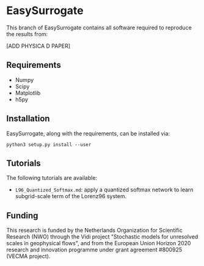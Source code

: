 # EasySurrogate

This branch of EasySurrogate contains all software required to reproduce the results from:

[ADD PHYSICA D PAPER]

## Requirements

+ Numpy
+ Scipy
+ Matplotlib
+ h5py

## Installation

EasySurrogate, along with the requirements, can be installed via:

```
python3 setup.py install --user
```

## Tutorials

The following tutorials are available:

+ `L96_Quantized_Softmax.md`: apply a quantized softmax network to learn subgrid-scale term of the Lorenz96 system.

## Funding

This research is funded by the Netherlands Organization for Scientific Research (NWO) through the Vidi project "Stochastic models for unresolved scales in geophysical flows", and from the European Union Horizon 2020 research and innovation programme under grant agreement #800925 (VECMA project).
